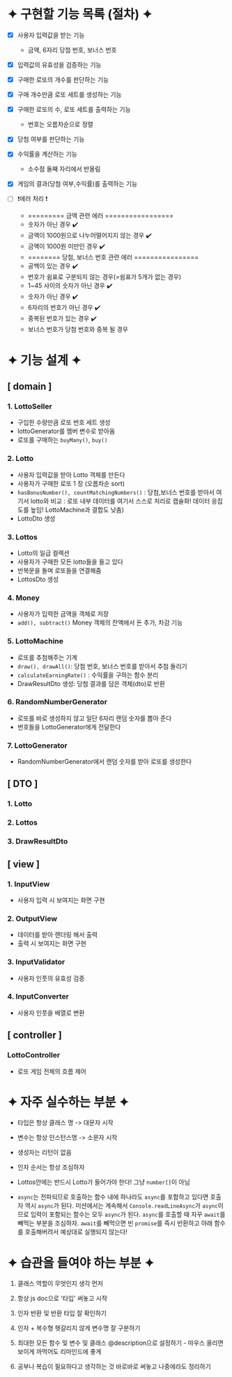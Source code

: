 # ✦ 구현할 기능 목록 (절차) ✦

+ [x] 사용자 입력값을 받는 기능
    - 금액, 6자리 당첨 번호, 보너스 번호


+ [x] 입력값의 유효성을 검증하는 기능


+ [x] 구매한 로또의 개수를 판단하는 기능


+ [x] 구매 개수만큼 로또 세트를 생성하는 기능


+ [x] 구매한 로또의 수, 로또 세트를 출력하는 기능
    - 번호는 오름차순으로 정렬


+ [x] 당첨 여부를 판단하는 기능


+ [x] 수익률을 계산하는 기능
    - 소수점 둘째 자리에서 반올림


+ [x] 게임의 결과(당첨 여부,수익률)를 출력하는 기능


+ [ ] ❗️에러 처리 ❗️

    - ========= 금액 관련 에러 =================
    - 숫자가 아닌 경우 ✔️
    - 금액이 1000원으로 나누어떨어지지 않는 경우 ✔️
    - 금액이 1000원 미만인 경우 ✔️
    - ======== 당첨, 보너스 번호 관련 에러 ================
    - 공백이 있는 경우 ✔️
    - 번호가 쉼표로 구분되지 않는 경우(=쉼표가 5개가 없는 경우)
    - 1~45 사이의 숫자가 아닌 경우 ✔️
    - 숫자가 아닌 경우 ✔️
    - 6자리의 번호가 아닌 경우 ✔️
    - 중복된 번호가 있는 경우 ✔️
    - 보너스 번호가 당첨 번호와 중복 될 경우

# ✦ 기능 설계 ✦

## [ domain ]

### 1. LottoSeller

- 구입한 수량만큼 로또 번호 세트 생성
- lottoGenerator를 멤버 변수로 받아옴
- 로또를 구매하는 `buyMany()`, `buy()`

### 2. Lotto

- 사용자 입력값을 받아 Lotto 객체를 만든다
- 사용자가 구매한 로또 1 장 (오름차순 sort)
- `hasBonusNumber(), countMatchingNumbers()` : 당첨,보너스 번호를 받아서 여기서 lotto와 비교 : 로또 내부 데이터를 여기서 스스로 처리로 캡슐화! 데이터 응집도를 높임!
  LottoMachine과 결합도 낮춤)
- LottoDto 생성

### 3. Lottos

- Lotto의 일급 컬렉션
- 사용자가 구매한 모든 lotto들을 들고 있다
- 반복문을 돌며 로또들을 연결해줌
- LottosDto 생성

### 4. Money

- 사용자가 입력한 금액을 객체로 저장
- `add(), subtract()` Money 객체의 잔액에서 돈 추가, 차감 기능

### 5. LottoMachine

- 로또를 추첨해주는 기계
- `draw(), drawAll()`: 당첨 번호, 보너스 번호를 받아서 추첨 돌리기
- `calculateEarningRate()` : 수익률을 구하는 함수 분리
- DrawResultDto 생성: 당첨 결과를 담은 객체(dto)로 반환

### 6. RandomNumberGenerator

- 로또를 바로 생성하지 않고 일단 6자리 랜덤 숫자를 뽑아 준다
- 번호들을 LottoGenerator에게 전달한다

### 7. LottoGenerator

- RandomNumberGenerator에서 랜덤 숫자를 받아 로또를 생성한다

## [ DTO ]

### 1. Lotto

### 2. Lottos

### 3. DrawResultDto

## [ view ]

### 1. InputView

- 사용자 입력 시 보여지는 화면 구현

### 2. OutputView

- 데이터를 받아 랜더링 해서 출력
- 출력 시 보여지는 화면 구현

### 3. InputValidator

- 사용자 인풋의 유효성 검증

### 4. InputConverter

- 사용자 인풋을 배열로 변환

## [ controller ]

### LottoController

- 로또 게임 전체의 흐름 제어

# ✦ 자주 실수하는 부분 ✦

- 타입은 항상 클래스 명 -> 대문자 시작


- 변수는 항상 인스턴스명 -> 소문자 시작


- 생성자는 리턴이 없음


- 인자 순서는 항상 조심하자


- Lottos안에는 반드시 Lotto가 들어가야 한다! 그냥 `number[]`이 아님


- `async`는 전파되므로 호출하는 함수 내에 하나라도 `async`를 포함하고 있다면 호출자 역시 `async`가 된다.
  미션에서는 계속해서 `Console.readLineAsync`가 `async`이므로 입력이 포함되는 함수는 모두 `async`가 된다. `async`를 호출할 때 자꾸 `await`를 빼먹는 부분을 조심하자.
  `await`를 빼먹으면 빈 `promise`를 즉시 반환하고 아래 함수를 호출해버려서 예상대로 실행되지 않는다!

# ✦ 습관을 들여야 하는 부분 ✦

1. 클래스 역할이 무엇인지 생각 먼저


2. 항상 js doc으로 '타입' 써놓고 시작


3. 인자 반환 및 반환 타입 잘 확인하기


4. 인자 + 복수형 헷갈리지 않게 변수명 잘 구분하기


5. 최대한 모든 함수 및 변수 및 클래스 @description으로 설정하기 - 마우스 올리면 보이게 까먹어도 리마인드에 좋게


6. 공부나 복습이 필요하다고 생각하는 것 바로바로 써놓고 나중에라도 정리하기
